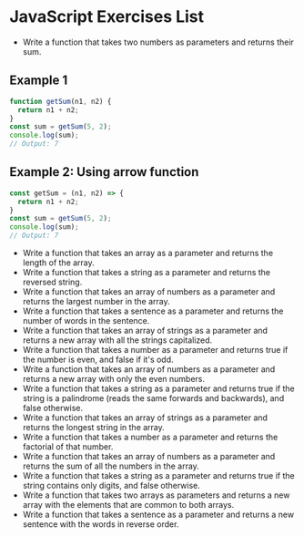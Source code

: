 # JavaScript Exercises List

- Write a function that takes two numbers as parameters and returns their sum.

## Example 1
```js
function getSum(n1, n2) {
  return n1 + n2;
}
const sum = getSum(5, 2);
console.log(sum);  
// Output: 7
```
## Example 2: Using arrow function
```js
const getSum = (n1, n2) => {
  return n1 + n2;
}
const sum = getSum(5, 2);
console.log(sum);  
// Output: 7
```

- Write a function that takes an array as a parameter and returns the length of the array.
- Write a function that takes a string as a parameter and returns the reversed string.
- Write a function that takes an array of numbers as a parameter and returns the largest number in the array.
- Write a function that takes a sentence as a parameter and returns the number of words in the sentence.
- Write a function that takes an array of strings as a parameter and returns a new array with all the strings capitalized.
- Write a function that takes a number as a parameter and returns true if the number is even, and false if it's odd.
- Write a function that takes an array of numbers as a parameter and returns a new array with only the even numbers.
- Write a function that takes a string as a parameter and returns true if the string is a palindrome (reads the same forwards and backwards), and false otherwise.
- Write a function that takes an array of strings as a parameter and returns the longest string in the array.
- Write a function that takes a number as a parameter and returns the factorial of that number.
- Write a function that takes an array of numbers as a parameter and returns the sum of all the numbers in the array.
- Write a function that takes a string as a parameter and returns true if the string contains only digits, and false otherwise.
- Write a function that takes two arrays as parameters and returns a new array with the elements that are common to both arrays.
- Write a function that takes a sentence as a parameter and returns a new sentence with the words in reverse order.
